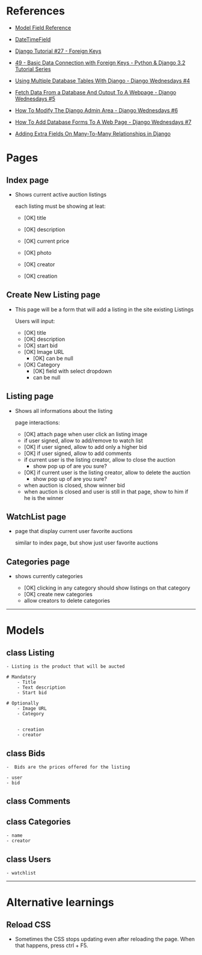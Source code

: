 # References

- [Model Field Reference](https://docs.djangoproject.com/en/4.0/ref/models/fields/)
- [DateTimeField](https://www.geeksforgeeks.org/datetimefield-django-models/)
- [Django Tutorial #27 - Foreign Keys](https://www.youtube.com/watch?v=zJWhizYFKP0)
- [49 - Basic Data Connection with Foreign Keys - Python & Django 3.2 Tutorial Series](https://www.youtube.com/watch?v=3VTeia-AoLo)
- [Using Multiple Database Tables With Django - Django Wednesdays #4](https://www.youtube.com/watch?v=z5e_8FgKZig)
- [Fetch Data From a Database And Output To A Webpage - Django Wednesdays #5](https://www.youtube.com/watch?v=H3joYTIRqKk)
- [How To Modify The Django Admin Area - Django Wednesdays #6](https://www.youtube.com/watch?v=_7Fi9dpw-ew)
- [How To Add Database Forms To A Web Page - Django Wednesdays #7](https://www.youtube.com/watch?v=CVEKe39VFu8)

- [Adding Extra Fields On Many-To-Many Relationships in Django](https://www.youtube.com/watch?v=-HuTlmEVOgU&t=787s)

# Pages

## Index page
* Shows current active auction listings

    each listing must be showing at leat:
    - [OK] title
    - [OK] description
    - [OK] current price
    - [OK] photo


    - [OK] creator
    - [OK] creation

## Create New Listing page
* This page will be a form that will add a listing in the site existing Listings

    Users will input:
    - [OK] title
    - [OK] description
    - [OK] start bid
    - [OK] Image URL
      - [OK] can be null
    - [OK] Category
      - [OK] field with select dropdown
      - can be null

## Listing page
* Shows all informations about the listing

    page interactions:
    - [OK] attach page when user click an listing image
    - if user signed, allow to add/remove to watch list
    - [OK] if user signed, allow to add only a higher bid
    - [OK] if user signed, allow to add comments
    - if current user is the listing creator, allow to close the auction
      * show pop up of are you sure?
    * [OK] if current user is the listing creator, allow to delete the auction
      * show pop up of are you sure?
    - when auction is closed, show winner bid
    - when auction is closed and user is still in that page, show to him if he is the winner

## WatchList page
* page that display current user favorite auctions

    similar to index page, but show just user favorite auctions

## Categories page
* shows currently categories

    - [OK] clicking in any category should show listings on that category
    - [OK] create new categories
    * allow creators to delete categories

---

# Models

## class Listing
    - Listing is the product that will be aucted

    # Mandatory
        - Title
        - Text description
        - Start bid

    # Optionally
        - Image URL
        - Category


        - creation
        - creator

## class Bids
    -  Bids are the prices offered for the listing

    - user
    - bid

## class Comments

## class Categories

    - name
    - creator

## class Users

    - watchlist

---

# Alternative learnings

## Reload CSS
* Sometimes the CSS stops updating even after reloading the page. When that happens, press ctrl + F5.